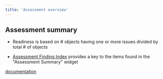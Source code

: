 ```yaml
--- 
title: 'Assessment overview'
---
```


## Assessment summary

- Readiness is based on # objects having one or more issues divided by total # of objects

- [Assessment Finding Index](https://github.com/databrickslabs/ucx/blob/main/docs/assessment.md#assessment-finding-index) provides a key to the items found in the "Assessment Summary" widget


[documentation](https://github.com/databrickslabs/ucx/blob/main/docs/assessment.md)
